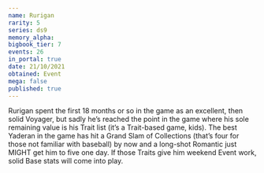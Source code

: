 ```yaml
---
name: Rurigan
rarity: 5
series: ds9
memory_alpha:
bigbook_tier: 7
events: 26
in_portal: true
date: 21/10/2021
obtained: Event
mega: false
published: true
---
```


Rurigan spent the first 18 months or so in the game as an excellent, then solid Voyager, but sadly he’s reached the point in the game where his sole remaining value is his Trait list (it’s a Trait-based game, kids). The best Yaderan in the game has hit a Grand Slam of Collections (that’s four for those not familiar with baseball) by now and a long-shot Romantic just MIGHT get him to five one day. If those Traits give him weekend Event work, solid Base stats will come into play.

